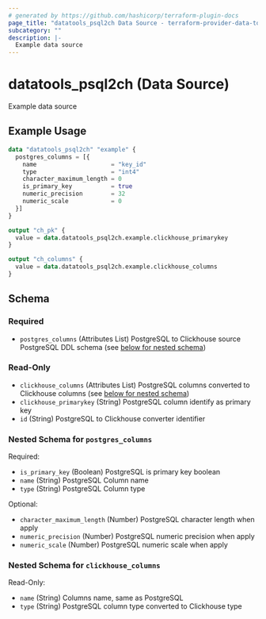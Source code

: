 ```yaml
---
# generated by https://github.com/hashicorp/terraform-plugin-docs
page_title: "datatools_psql2ch Data Source - terraform-provider-data-tools"
subcategory: ""
description: |-
  Example data source
---
```


# datatools_psql2ch (Data Source)

Example data source

## Example Usage

```terraform
data "datatools_psql2ch" "example" {
  postgres_columns = [{
    name                     = "key_id"
    type                     = "int4"
    character_maximum_length = 0
    is_primary_key           = true
    numeric_precision        = 32
    numeric_scale            = 0
  }]
}

output "ch_pk" {
  value = data.datatools_psql2ch.example.clickhouse_primarykey
}

output "ch_columns" {
  value = data.datatools_psql2ch.example.clickhouse_columns
}
```

<!-- schema generated by tfplugindocs -->
## Schema

### Required

- `postgres_columns` (Attributes List) PostgreSQL to Clickhouse source PostgreSQL DDL schema (see [below for nested schema](#nestedatt--postgres_columns))

### Read-Only

- `clickhouse_columns` (Attributes List) PostgreSQL columns converted to Clickhouse columns (see [below for nested schema](#nestedatt--clickhouse_columns))
- `clickhouse_primarykey` (String) PostgreSQL column identify as primary key
- `id` (String) PostgreSQL to Clickhouse converter identifier

<a id="nestedatt--postgres_columns"></a>
### Nested Schema for `postgres_columns`

Required:

- `is_primary_key` (Boolean) PostgreSQL is primary key boolean
- `name` (String) PostgreSQL Column name
- `type` (String) PostgreSQL Column type

Optional:

- `character_maximum_length` (Number) PostgreSQL character length when apply
- `numeric_precision` (Number) PostgreSQL numeric precision when apply
- `numeric_scale` (Number) PostgreSQL numeric scale when apply


<a id="nestedatt--clickhouse_columns"></a>
### Nested Schema for `clickhouse_columns`

Read-Only:

- `name` (String) Columns name, same as PostgreSQL
- `type` (String) PostgreSQL column type converted to Clickhouse type
